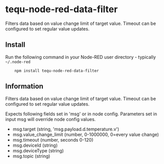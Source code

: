 tequ-node-red-data-filter
=====================

Filters data based on value change limit of target value. Timeout can be configured to set regular value updates.

## Install

Run the following command in your Node-RED user directory - typically `~/.node-red`

        npm install tequ-node-red-data-filter

## Information

Filters data based on value change limit of target value. Timeout can be configured to set regular value updates.

Expects following fields set in 'msg' or in node config.
Parameters set in input msg will override node config values.
- msg.target (string, 'msg.payload.d.temperature.v')
- msg.value_change_limit (number, 0-1000000, 0=every value change)
- msg.timeout (number, seconds 0-120)
- msg.deviceId (string)
- msg.deviceType (string)
- msg.topic (string)
